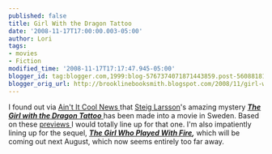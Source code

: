 ```yaml
---
published: false
title: Girl With the Dragon Tattoo
date: '2008-11-17T17:00:00.003-05:00'
author: Lori
tags:
- movies
- Fiction
modified_time: '2008-11-17T17:17:47.945-05:00'
blogger_id: tag:blogger.com,1999:blog-5767374071871443859.post-5608818113696642242
blogger_orig_url: http://brooklinebooksmith.blogspot.com/2008/11/girl-with-dragon-tattoo.html
---
```


I found out via <a href="http://www.aintitcool.com/node/39093">Ain't It Cool News </a>that <a href="http://en.wikipedia.org/wiki/Stieg_Larsson">Steig Larsson</a>'s amazing mystery <a href="http://brookline.booksense.com/NASApp/store/Product?s=showproduct&amp;isbn=9780307269751"><strong><em>The Girl with the Dragon Tattoo</em></strong> </a>has been made into a movie in Sweden. Based on these <a href="http://twitchfilm.net/site/view/two-teasers-from-danish-cyber-thriller-man-som-hatar-kvinnor-the-girl-with-/">previews </a>I would totally line up for that one. I'm also impatiently lining up for the sequel, <em><strong><a href="http://brookline.booksense.com/NASApp/store/Product?s=showproduct&amp;isbn=9780307269980">The Girl Who Played With Fire</a>,</strong></em> which will be coming out next August, which now seems entirely too far away.